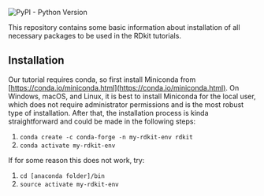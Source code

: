 ![PyPI - Python Version](https://img.shields.io/badge/python-3.8-green.svg)

This repository contains some basic information about installation of all necessary packages to be used in the RDkit tutorials. 

## Installation
Our tutorial requires conda, so first install Miniconda from [https://conda.io/miniconda.html](https://conda.io/miniconda.html). 
On Windows, macOS, and Linux, it is best to install Miniconda for the local user, which does not require administrator permissions and is the most robust type of installation.
After that, the installation process is kinda straightforward and could be made in the following steps:
1. `conda create -c conda-forge -n my-rdkit-env rdkit`
2. `conda activate my-rdkit-env`


If for some reason this does not work, try:
1. `cd [anaconda folder]/bin`
2. `source activate my-rdkit-env`
